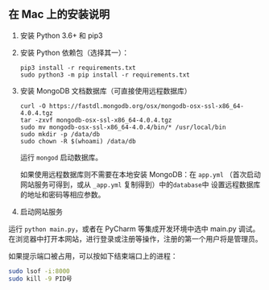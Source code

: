 ## 在 Mac 上的安装说明

1. 安装 Python 3.6+ 和 pip3

2. 安装 Python 依赖包（选择其一）：

   ```
   pip3 install -r requirements.txt
   sudo python3 -m pip install -r requirements.txt
   ```

3. 安装 MongoDB 文档数据库（可直接使用远程数据库）

   ```
   curl -O https://fastdl.mongodb.org/osx/mongodb-osx-ssl-x86_64-4.0.4.tgz
   tar -zxvf mongodb-osx-ssl-x86_64-4.0.4.tgz
   sudo mv mongodb-osx-ssl-x86_64-4.0.4/bin/* /usr/local/bin
   sudo mkdir -p /data/db
   sudo chown -R $(whoami) /data/db
   ```
   运行 `mongod` 启动数据库。
   
   如果使用远程数据库则不需要在本地安装 MongoDB：在 `app.yml` （首次启动网站服务可得到，或从 `_app.yml` 复制得到）中的`database`中
   设置远程数据库的地址和密码等相应参数。

4. 启动网站服务

运行 `python main.py`，或者在 PyCharm 等集成开发环境中选中 main.py 调试。
在浏览器中打开本网站，进行登录或注册等操作，注册的第一个用户将是管理员。

如果提示端口被占用，可以按如下结束端口上的进程：
```sh
sudo lsof -i:8000
sudo kill -9 PID号
```

